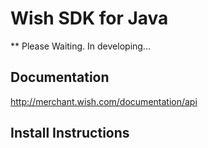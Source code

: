 # Wish SDK for Java

** Please Waiting. In developing...

## Documentation

http://merchant.wish.com/documentation/api

## Install Instructions


